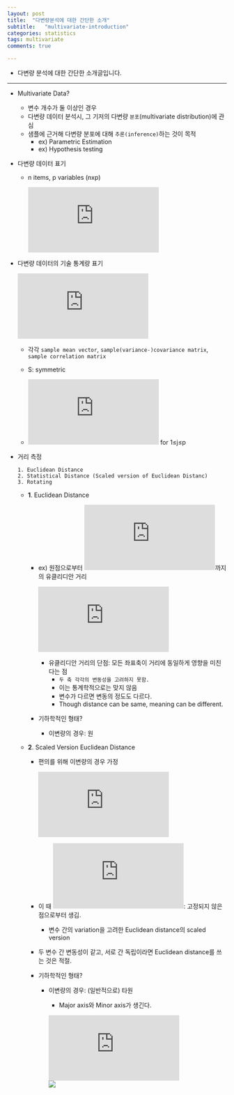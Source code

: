 ```yaml
---
layout: post
title:  "다변량분석에 대한 간단한 소개"
subtitle:   "multivariate-introduction"
categories: statistics
tags: multivariate
comments: true

---
```


- 다변량 분석에 대한 간단한 소개글입니다.  

---

- Multivariate Data?  
  - 변수 개수가 둘 이상인 경우  
  - 다변량 데이터 분석시, 그 기저의 다변량 `분포`(multivariate distribution)에 관심  
  - 샘플에 근거해 다변량 분포에 대해 `추론(inference)`하는 것이 목적  
    - ex) Parametric Estimation  
    - ex) Hypothesis testing  
    
- 다변량 데이터 표기  
  - n items, p variables  (nxp)  
    
    ![](https://latex.codecogs.com/gif.latex?X%3D%5Cbegin%7Bbmatrix%7D%20x_%7B11%7D%20%26%20x_%7B12%7D%20%26%20...%20%26%20x_%7Bij%7D%20%26%20...%20%26%20x_%7B1p%7D%5C%5C%20x_%7B21%7D%20%26%20x_%7B22%7D%20%26%20...%20%26%20x_%7B2j%7D%20%26%20...%20%26%20x_%7B2p%7D%5C%5C%20%5Cvdots%20%26%20%5Cvdots%20%26%20%26%20%5Cvdots%20%26%20%26%20%5Cvdots%5C%5C%20x_%7Bn1%7D%20%26%20x_%7Bn2%7D%20%26%20...%20%26%20x_%7Bnj%7D%20%26%20...%20%26%20x_%7Bnp%7D%20%5Cend%7Bbmatrix%7D%20%3D%20%5Cbegin%7Bbmatrix%7D%20X_1%27%5C%5C%20X_2%27%5C%5C%20%5Cvdots%20%5C%5C%20X_n%27%5C%5C%20%5Cend%7Bbmatrix%7D)  
    

- 다변량 데이터의 기술 통계량 표기  

  ![](https://latex.codecogs.com/gif.latex?%5Cbar%7B%24x%24%7D%20%3D%5Cbegin%7Bbmatrix%7D%20%5Cbar%7Bx_1%7D%5C%5C%20%5Cbar%7Bx_2%7D%5C%5C%20%5Cvdots%20%5C%5C%20%5Cbar%7Bx_p%7D%5C%5C%20%5Cend%7Bbmatrix%7D%20%2C%20S%3D%5Cbegin%7Bbmatrix%7D%20s_%7B11%7D%20%26%20s_%7B12%7D%20%26%20...%20%26%20s_%7B1p%7D%20%5C%5C%20s_%7B21%7D%20%26%20s_%7B22%7D%20%26%20...%20%26%20s_%7B2p%7D%20%5C%5C%20%5Cvdots%20%26%20%5Cvdots%20%26%20%26%20%5Cvdots%20%5C%5C%20s_%7Bp1%7D%20%26%20s_%7Bp2%7D%20%26...%26%20s_%7Bpp%7D%20%5Cend%7Bbmatrix%7D%2C%20R%3D%5Cbegin%7Bbmatrix%7D%201%20%26%20r_%7B12%7D%20%26%20...%20%26%20r_%7B1p%7D%20%5C%5C%20r_%7B21%7D%20%26%201%20%26%20...%20%26%20r_%7B2p%7D%20%5C%5C%20%5Cvdots%20%26%20%5Cvdots%20%26%20%26%20%5Cvdots%20%5C%5C%20r_%7Bp1%7D%20%26%20r_%7Bp2%7D%20%26...%26%201%20%5Cend%7Bbmatrix%7D)  
  
  - 각각 `sample mean vector`, `sample(variance-)covariance matrix`, `sample correlation matrix`  
  - S: symmetric  
  
  - ![](https://latex.codecogs.com/gif.latex?r_%7Bjj%7D) for 1≤j≤p  


- 거리 측정  

  ```  
  1. Euclidean Distance    
  2. Statistical Distance (Scaled version of Euclidean Distanc)  
  3. Rotating  
  ```  
  
  - __1__. Euclidean Distance  
    - ex) 원점으로부터 ![](https://latex.codecogs.com/gif.latex?%24x%24%20%3D%20%28x_1%2C%20x_2%2C%20...%2C%20x_p%29%5ET)까지의 유클리디안 거리  

      ![](https://latex.codecogs.com/gif.latex?d%28%5Cmathbf%7B0%7D%2C%20%5Cmathbf%7Bx%7D%29%20%3D%20%5Csqrt%7Bx_1%5E2&plus;x_2%5E2&plus;...&plus;x_p%5E2%7D%20%3D%20%5Csqrt%7B%5Cmathbf%7Bx%7D%5ET%5Cmathbf%7Bx%7D%7D%20%3D%20%5Cleft%20%5C%7C%20%5Cmathbf%7Bx%7D%20%5Cright%20%5C%7C)  

      - 유클리디안 거리의 단점: 모든 좌표축이 거리에 동일하게 영향을 미친다는 점  
        - `두 축 각각의 변동성을 고려하지 못함.`  
        - 이는 통계학적으로는 맞지 않음  
        - 변수가 다르면 변동의 정도도 다르다.  
        - Though distance can be same, meaning can be different.  
        
    - 기하학적인 형태?  
      - 이변량의 경우: 원  

  - __2__. Scaled Version Euclidean Distance  
    
    - 편의를 위해 이변량의 경우 가정  
    
      ![](https://latex.codecogs.com/gif.latex?d%28%5Cmathbf%7B0%7D%2C%20%5Cmathbf%7Bx%7D%29%20%3D%20%5Csqrt%7B%5Cfrac%7Bx_1%5E2%7D%7Bs_%7B11%7D%7D&plus;%5Cfrac%7Bx_2%5E2%7D%7Bs_%7B22%7D%7D%7D%20%3D%20%5Csqrt%7B%28%5Cfrac%7Bx_1%7D%7B%5Csqrt%7Bs_%7B11%7D%7D%7D%29%5E2&plus;%28%5Cfrac%7Bx_2%7D%7B%5Csqrt%7Bs_%7B22%7D%7D%7D%7D%29%5E2)  
    
    - 이 때 ![](https://latex.codecogs.com/gif.latex?s_%7B11%7D%2C%20s_%7B22%7D): 고정되지 않은 점으로부터 생김.  
    
      - 변수 간의 variation을 고려한 Euclidean distance의 scaled version  
    - 두 변수 간 변동성이 같고, 서로 간 독립이라면 Euclidean distance를 쓰는 것은 적절.  
    
    - 기하학적인 형태?  
      - 이변량의 경우: (일반적으로) 타원  
        - Major axis와 Minor axis가 생긴다.  
        
        ![](https://latex.codecogs.com/gif.latex?%5Cfrac%7Bx_1%5E2%7D%7B9%7D&plus;%5Cfrac%7Bx_2%5E2%7D%7B4%7D%20%3D%201)  
        ![](http://drive.google.com/uc?export=view&id=1st9XHtw_zPHOCDim4zQLch_KJYvo3hTS)  
        
        
